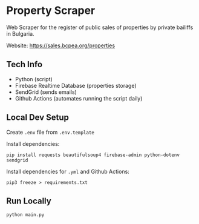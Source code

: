 # Property Scraper

Web Scraper for the register of public sales of properties by private bailiffs in Bulgaria.

Website: https://sales.bcpea.org/properties

## Tech Info
- Python (script)
- Firebase Realtime Database (properties storage)
- SendGrid (sends emails)
- Github Actions (automates running the script daily) 

## Local Dev Setup
Create `.env` file from `.env.template`

Install dependencies:

`pip install requests beautifulsoup4 firebase-admin python-dotenv sendgrid`

Install dependencies for `.yml` and Github Actions:

`pip3 freeze > requirements.txt`

## Run Locally
`python main.py`

